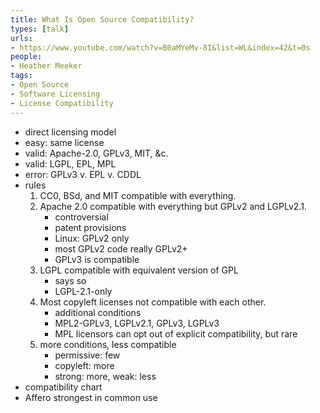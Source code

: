 ```yaml
---
title: What Is Open Source Compatibility?
types: [talk]
urls:
- https://www.youtube.com/watch?v=B0aMYeMv-8I&list=WL&index=42&t=0s
people:
- Heather Meeker
tags:
- Open Source
- Software Licensing
- License Compatibility
---
```


- direct licensing model
- easy: same license
- valid: Apache-2.0, GPLv3, MIT, &c.
- valid: LGPL, EPL, MPL
- error: GPLv3 v. EPL v. CDDL
- rules
  1.  CC0, BSd, and MIT compatible with everything.
  2.  Apache 2.0 compatible with everything but GPLv2 and LGPLv2.1.
      - controversial
      - patent provisions
      - Linux: GPLv2 only
      - most GPLv2 code really GPLv2+
      - GPLv3 is compatible
  3.  LGPL compatible with equivalent version of GPL
      - says so
      - LGPL-2.1-only
  4.  Most copyleft licenses not compatible with each other.
      - additional conditions
      - MPL2-GPLv3, LGPLv2.1, GPLv3, LGPLv3
      - MPL licensors can opt out of explicit compatibility, but rare
  5.  more conditions, less compatible
      - permissive: few
      - copyleft: more
      - strong: more, weak: less
- compatibility chart
- Affero strongest in common use
